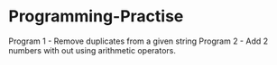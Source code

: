 # Programming-Practise

Program 1 - Remove duplicates from a given string
Program 2 - Add 2 numbers with out using arithmetic operators. 
